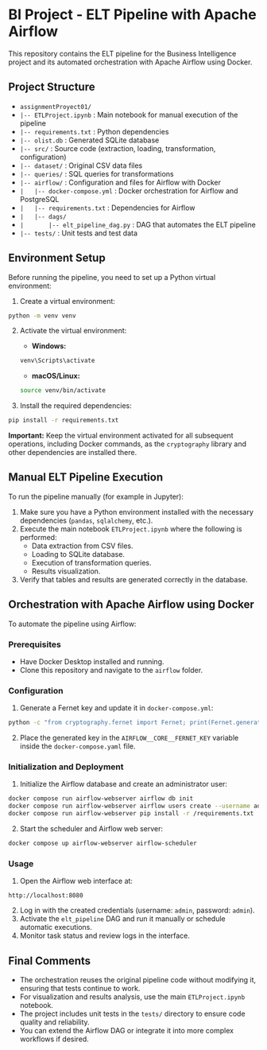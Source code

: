 # BI Project - ELT Pipeline with Apache Airflow

This repository contains the ELT pipeline for the Business Intelligence project and its automated orchestration with Apache Airflow using Docker.



## Project Structure


* `assignmentProyect01/`
* `|-- ETLProject.ipynb` : Main notebook for manual execution of the pipeline
* `|-- requirements.txt`     : Python dependencies
* `|-- olist.db`             : Generated SQLite database
* `|-- src/`                 : Source code (extraction, loading, transformation, configuration)
* `|-- dataset/`             : Original CSV data files
* `|-- queries/`             : SQL queries for transformations
* `|-- airflow/`             : Configuration and files for Airflow with Docker
* `|   |-- docker-compose.yml`       : Docker orchestration for Airflow and PostgreSQL
* `|   |-- requirements.txt`         : Dependencies for Airflow
* `|   |-- dags/`
* `|       |-- elt_pipeline_dag.py`  : DAG that automates the ELT pipeline
* `|-- tests/`                       : Unit tests and test data

## Environment Setup

Before running the pipeline, you need to set up a Python virtual environment:

1. Create a virtual environment:
```bash
python -m venv venv
```

2. Activate the virtual environment:
   - **Windows:**
   ```bash
   venv\Scripts\activate
   ```
   - **macOS/Linux:**
   ```bash
   source venv/bin/activate
   ```

3. Install the required dependencies:
```bash
pip install -r requirements.txt
```

**Important:** Keep the virtual environment activated for all subsequent operations, including Docker commands, as the `cryptography` library and other dependencies are installed there.

## Manual ELT Pipeline Execution

To run the pipeline manually (for example in Jupyter):

1. Make sure you have a Python environment installed with the necessary dependencies (`pandas`, `sqlalchemy`, etc.).
2. Execute the main notebook `ETLProject.ipynb` where the following is performed:
   * Data extraction from CSV files.
   * Loading to SQLite database.
   * Execution of transformation queries.
   * Results visualization.
3. Verify that tables and results are generated correctly in the database.

## Orchestration with Apache Airflow using Docker

To automate the pipeline using Airflow:

### Prerequisites

* Have Docker Desktop installed and running.
* Clone this repository and navigate to the `airflow` folder.

### Configuration

1. Generate a Fernet key and update it in `docker-compose.yml`:

```bash
python -c "from cryptography.fernet import Fernet; print(Fernet.generate_key().decode())"
```

2. Place the generated key in the `AIRFLOW__CORE__FERNET_KEY` variable inside the `docker-compose.yaml` file.

### Initialization and Deployment

1. Initialize the Airflow database and create an administrator user:

```bash
docker compose run airflow-webserver airflow db init
docker compose run airflow-webserver airflow users create --username admin --firstname Admin --lastname User --role Admin --email admin@example.com --password admin
docker compose run airflow-webserver pip install -r /requirements.txt
```

2. Start the scheduler and Airflow web server:

```bash
docker compose up airflow-webserver airflow-scheduler
```

### Usage

1. Open the Airflow web interface at:

```text
http://localhost:8080
```

2. Log in with the created credentials (username: `admin`, password: `admin`).
3. Activate the `elt_pipeline` DAG and run it manually or schedule automatic executions.
4. Monitor task status and review logs in the interface.

## Final Comments

* The orchestration reuses the original pipeline code without modifying it, ensuring that tests continue to work.
* For visualization and results analysis, use the main `ETLProject.ipynb` notebook.
* The project includes unit tests in the `tests/` directory to ensure code quality and reliability.
* You can extend the Airflow DAG or integrate it into more complex workflows if desired.